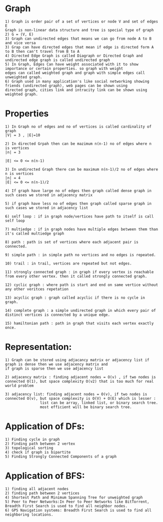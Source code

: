 
# Graph

    1) Graph is order pair of a set of vertices or node V and set of edges E
    Graph is non-linear data structure and tree is special type of graph
    2) G = (V, E)
    3) Graph can undirected edges that means we can go from node A to B and vice versa
    3) Grap can have directed edges that mean if edge is directed form A to B then can't travel from B to A
    4) Directed Edge Graph is called Diagraph or Directed Graph and undirected edge graph is called undirected graph
    5) In Graph, Edges Can have weight associated with it to show importance or certain properties. so graph with weight
    edges can called weighted graph and graph with simple edges call unweighted graph.
    6) Graph used in many application's like social networking showing friends (undirected graph), web pages can be shown using
    directed graph, cities link and intracity link can be shown using weighted graph.


# Properties

    1) In Graph no of edges and no of vertices is called cardinality of graph
    |V| = 3 , |E|=10

    2) In directed Grpah then can be mazimum n(n-1) no of edges where n  is vertices
    |n| = 3

    |E| <= 0 <= n(n-1)

    3) In undirected Graph there can be maximum n(n-1)/2 no of edges where n is vertices
    |n| = 4
    |E| <= 0 <= n(n-1)/2

    4) If graph have large no of edges then graph called dense graph in such cases we stored in adjacency matrix

    5) if graph have less no of edges then graph called sparse graph in such cases we stored in adjacency list

    6) self loop : if in graph node/vertices have path to itself is call self loop

    7) multiedge : if in graph nodes have multiple edges between them than it's called multiedge graph

    8) path : path is set of vertices where each adjacent pair is connected.

    9) simple path : in simple path no vertices and no edges is repeated.

    10) trail : in trail, vertices are repeated but not edges.

    11) strongly connected graph : in graph if every vertex is reachable from every other vertex. then it called strongly connected graph.

    12) cyclic graph : where path is start and end on same vertice without any other veritces repetation

    13) acyclic graph : graph called acyclic if there is no cycle in graph.

    14) complete graph : a simple undirected graph in which every pair of distinct vertices is connected by a unique edge.

    15) hamiltonian path : path in graph that visits each vertex exactly once.
    



# Representation:

    1) Graph can be stored using adjacancy matrix or adjacency list if graph is dense then we use adjacency matrix and
    if graph is sparse then we use adjacency list

    2) adjacency matrix : finding adjacent nodes = O(v) , if two nodes is connected O(1), but space complexity O(v2) that is too much for real world problem

    3) adjacency list: finding adjacent nodes = O(v), if two nodes is connected O(v), but space complexity is O(V) + O(E) which is lesser :
                    list can be array, linked list, or binary search tree.
                    most efficient will be binary search tree.


# Application of DFs:

    1) Finding cycle in graph
    2) Finding path between 2 vertex
    3) topological sorting
    4) check if graph is bipartite
    5) Finding Strongly Connected Components of a graph


# Application of BFS:

    1) finding all adjacent nodes
    2) finding path between 2 vertices
    4) Shortest Path and Minimum Spanning Tree for unweighted graph
    5) Peer to Peer Networks:In Peer to Peer Networks like BitTorrent, Breadth First Search is used to find all neighbor nodes.
    6) GPS Navigation systems: Breadth First Search is used to find all neighboring locations.



